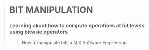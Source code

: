 > # BIT MANIPULATION
> ### Learning about how to compute operations at bit levels using bitwsie operators
>>How to manipulate bits a
> ALX Software Engineering 
